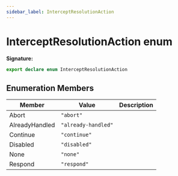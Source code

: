 ```yaml
---
sidebar_label: InterceptResolutionAction
---
```

# InterceptResolutionAction enum


**Signature:**

```typescript
export declare enum InterceptResolutionAction 
```

## Enumeration Members

|  Member | Value | Description |
|  --- | --- | --- |
|  Abort | <code>&quot;abort&quot;</code> |  |
|  AlreadyHandled | <code>&quot;already-handled&quot;</code> |  |
|  Continue | <code>&quot;continue&quot;</code> |  |
|  Disabled | <code>&quot;disabled&quot;</code> |  |
|  None | <code>&quot;none&quot;</code> |  |
|  Respond | <code>&quot;respond&quot;</code> |  |

